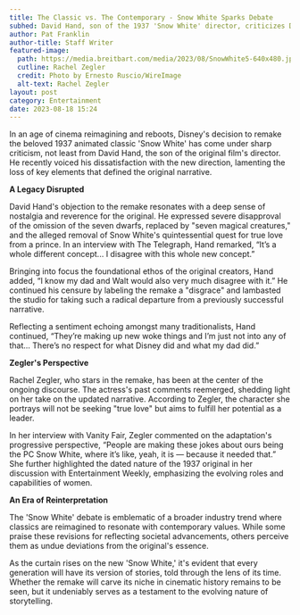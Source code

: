 ```yaml
---
title: The Classic vs. The Contemporary - Snow White Sparks Debate
subhed: David Hand, son of the 1937 'Snow White' director, criticizes Disney's "woke" remake.
author: Pat Franklin
author-title: Staff Writer
featured-image: 
  path: https://media.breitbart.com/media/2023/08/SnowWhite5-640x480.jpg
  cutline: Rachel Zegler
  credit: Photo by Ernesto Ruscio/WireImage
  alt-text: Rachel Zegler
layout: post
category: Entertainment
date: 2023-08-18 15:24
---
```


In an age of cinema reimagining and reboots, Disney's decision to remake the beloved 1937 animated classic 'Snow White' has come under sharp criticism, not least from David Hand, the son of the original film's director. He recently voiced his dissatisfaction with the new direction, lamenting the loss of key elements that defined the original narrative.

**A Legacy Disrupted**

David Hand's objection to the remake resonates with a deep sense of nostalgia and reverence for the original. He expressed severe disapproval of the omission of the seven dwarfs, replaced by "seven magical creatures," and the alleged removal of Snow White's quintessential quest for true love from a prince. In an interview with The Telegraph, Hand remarked, “It’s a whole different concept... I disagree with this whole new concept.”

Bringing into focus the foundational ethos of the original creators, Hand added, “I know my dad and Walt would also very much disagree with it.” He continued his censure by labeling the remake a "disgrace" and lambasted the studio for taking such a radical departure from a previously successful narrative.

Reflecting a sentiment echoing amongst many traditionalists, Hand continued, “They’re making up new woke things and I’m just not into any of that... There’s no respect for what Disney did and what my dad did.”

**Zegler's Perspective**

Rachel Zegler, who stars in the remake, has been at the center of the ongoing discourse. The actress's past comments reemerged, shedding light on her take on the updated narrative. According to Zegler, the character she portrays will not be seeking "true love" but aims to fulfill her potential as a leader.

In her interview with Vanity Fair, Zegler commented on the adaptation's progressive perspective, “People are making these jokes about ours being the PC Snow White, where it’s like, yeah, it is — because it needed that.” She further highlighted the dated nature of the 1937 original in her discussion with Entertainment Weekly, emphasizing the evolving roles and capabilities of women.

**An Era of Reinterpretation**

The 'Snow White' debate is emblematic of a broader industry trend where classics are reimagined to resonate with contemporary values. While some praise these revisions for reflecting societal advancements, others perceive them as undue deviations from the original's essence.

As the curtain rises on the new 'Snow White,' it's evident that every generation will have its version of stories, told through the lens of its time. Whether the remake will carve its niche in cinematic history remains to be seen, but it undeniably serves as a testament to the evolving nature of storytelling.
